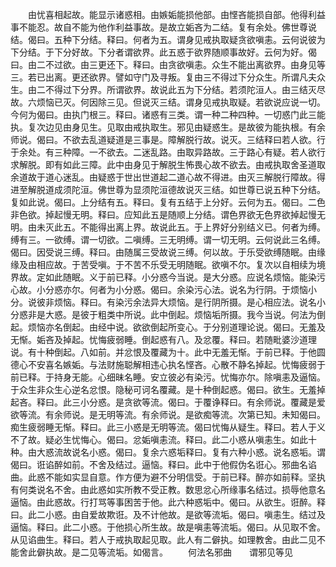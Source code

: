 <!-- { "loadSidebar": true } -->
　　由忧喜相起故。能显示诸惑相。由嫉姤能损他部。由悭吝能损自部。他得利益事不能忍。故自不能为他作利益事故。是故立姤吝为二结。复有余处。佛世尊说结。偈曰。五种下分结。释曰。何者为五。谓身见戒执取疑贪欲嗔恚。云何说彼为下分结。于下分好故。下分者谓欲界。此五惑于欲界随顺事故好。云何为好。偈曰。由二不过欲。由三更还下。释曰。由贪欲嗔恚。众生不能出离欲界。由身见等三。若已出离。更还欲界。譬如守门及寻叛。复由三不得过下分众生。所谓凡夫众生。由二不得过下分界。所谓欲界。故说此五为下分结。若须陀洹人。由三结灭尽故。六烦恼已灭。何因除三见。但说灭三结。谓身见戒执取疑。若欲说应说一切。今何为偈曰。由执门根三。释曰。诸惑有三类。谓一种二种四种。一切惑门此三能执。复次边见由身见生。见取由戒执取生。邪见由疑惑生。是故彼为能执根。有余师说。偈曰。不欲去乱道疑道是三事是。障解脱行故。说灭。三结释曰若人欲。行于余处。有三种障。一不欲去。二迷乱路。由取异路故。三于路心有疑。若人欲行求解脱。即有如此三障。此中由身见于解脱生怖畏心故不欲去。由戒执取舍圣道取余道故于道心迷乱。由疑惑于世出世道起二道心故不得进。由灭三解脱行障故。得进至解脱道成须陀洹。佛世尊为显须陀洹德故说灭三结。如世尊已说五种下分结。复如此说。偈曰。上分结有五。释曰。复有五结于上分好。云何为五。偈曰。二色非色欲。掉起慢无明。释曰。应知此五是随顺上分结。谓色界欲无色界欲掉起慢无明。由未灭此五。不能得出离上界。故说此五。于上界好分别结义已。何者为缚。缚有三。一欲缚。谓一切欲。二嗔缚。三无明缚。谓一切无明。云何说此三名缚。偈曰。因受说三缚。释曰。由随属三受故说三缚。何以故。于乐受欲缚随眠。由缘缘及由相应故。于苦受嗔。于不苦不乐受无明随眠。欲嗔不尔。复次以自相续为境界故。定如此随眠。义于前已释。小分惑今当说。是大分惑。应说名烦恼。能染污心故。小分惑亦尔。何者为小分惑。偈曰。余染污心法。说名为行阴。于烦恼小分。说彼非烦恼。释曰。有染污余法异大烦恼。是行阴所摄。是心相应法。说名小分惑非是大惑。是彼于粗类中所说。此中倒起。烦恼垢所摄。我今当说。何法为倒起。烦恼亦名倒起。由经中说。欲欲倒起所变心。于分别道理论说。偈曰。无羞及无惭。姤吝及掉起。忧悔疲弱睡。倒起惑有八。及忿覆。释曰。若随毗婆沙道理说。有十种倒起。八如前。并忿恨及覆藏为十。此中无羞无惭。于前已释。于他圆德心不安喜名嫉姤。与法财施聪解相违心执名悭吝。心散不静名掉起。忧悔疲弱于前已释。于持身无能。心细昧名睡。安立彼必有染污。忧悔亦尔。除嗔恚及逼恼。于众生非众生心逆名忿恨。隐秘可诃名覆藏。是十种倒起惑。偈曰。欲生。无羞掉起吝。释曰。此三小分惑。是贪欲等流。偈曰。于覆诤释曰。有余师说。覆藏是爱欲等流。有余师说。是无明等流。有余师说。是欲痴等流。次第已知。未知偈曰。痴生疲弱睡无惭。释曰。此三小惑是无明等流。偈曰忧悔从疑生。释曰。若人于义不了故。疑必生忧悔心。偈曰。忿姤嗔恚流。释曰。此二小惑从嗔恚生。如此十种。由大惑流故说名小惑。偈曰。复余六惑垢释曰。复有六种小惑。说名惑垢。谓偈曰。诳谄醉如前。不舍及结过。逼恼。释曰。此中于他假伪名诳心。邪曲名谄曲。此惑不能如实显自意。作方便为避不分明信受。于前已释。醉亦如前释。坚执有何类说名不舍。由此惑如实所教不受正教。数思忿心所缘事名结过。损辱他意名逼恼。由此惑故。行打骂等事困苦于他。此六种惑垢中。偈曰。从欲生。诳醉。释曰。此二小惑。由自爱故欺诳。及不计他故。是欲等流垢。偈曰。嗔恚生。结过及逼恼。释曰。此二小惑。于他损心所生故。故是嗔恚等流垢。偈曰。从见取不舍。从见谄曲生。释曰。若人于戒执取起见取。此人有二僻执。如理教舍。由此二见不能舍此僻执故。是二见等流垢。如偈言。
　　何法名邪曲　　谓邪见等见
